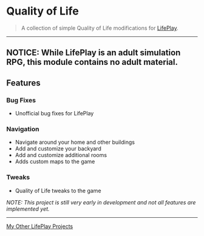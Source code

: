 # Quality of Life
> A collection of simple Quality of Life modifications for [LifePlay](https://vinfamy.itch.io/lifeplay).

-----
**NOTICE: While LifePlay is an adult simulation RPG, this module contains no adult material.**
-----
## Features

### Bug Fixes
* Unofficial bug fixes for LifePlay 

### Navigation
* Navigate around your home and other buildings
* Add and customize your backyard
* Add and customize additional rooms
* Adds custom maps to the game

### Tweaks
* Quality of Life tweaks to the game

*NOTE: This project is still very early in development and not all features are implemented yet.*

-----
[My Other LifePlay Projects](https://github.com/LeeThompson/lifeplay) 
